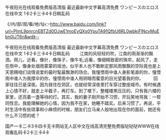 午夜阳光在线观看免费版高清版
最近最新中文字幕高清免费
ワンピースのエロス在线中文
1卡2卡三卡4卡日韩乱码


《/内/部/观/看/地/址👉http://www.baidu.com/link?url=PImL9pnrcnEBTZd0DJwE1moEyQXs0YpuTA91QfbU6RL0wbkiFlNcvMuEbn0iJT6n&wd》--

午夜阳光在线观看免费版高清版
最近最新中文字幕高清免费
ワンピースのエロス在线中文
1卡2卡三卡4卡日韩乱码
　　江南的风轻轻的吹，江南的雨渐渐的飘洒。雨儿，近看，像针，像珠子，像牛毛;远看，像细精致密的珠帘，起风了，走在雨中，像身处烟雨蒙蒙的瑶池，似乎本人也不敢断定那风雨飘飘的空际竟也是上天恩赐咱们谈情说爱的最时髦最飘渺的场合。我憧憬雨中谁人身影笔直的你，憧憬雨中谁人为我撑伞的你，憧憬雨中谁人用阴暗而蜜意的目光望着我的你。
　　回家往往已是深夜。因为我住在郊区，也就经常深夜里打车穿过整座城市。有时候遇上心情不好，就走上半截子，再打车。到了楼下，整幢楼黑压压的，只有我六楼的家里，还亮着一盏等待的灯。其实，我的妻子刚开始不习惯，开玩笑地骂我：一帮同性恋。我能理解她的心情，因为我不在家，她睡不踏实。后来习惯了。再说，平时生活中有些琐事和小麻烦的时候，朋友们立马亲人般地出现在你的面前，她还有什么不习惯的呢？





国产一卡二卡3卡四卡无卡网站无人区中文在线高清完整免费版哒哒哒WWW在线观看乱码卡2卡三卡4卡
